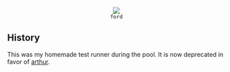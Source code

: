 <div align="center">
  <img src=https://skillicons.dev/icons?i=c />
  <br />
  <code>ford</code>
</div>

## History

This was my homemade test runner during the pool.
It is now deprecated in favor of [arthur](/extra-arthur/README.md).

